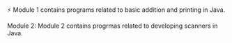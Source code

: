 ⚡ Module 1 contains programs related to basic addition and printing in Java.


Module 2: 
Module 2 contains progrmas related to developing scanners in Java.

